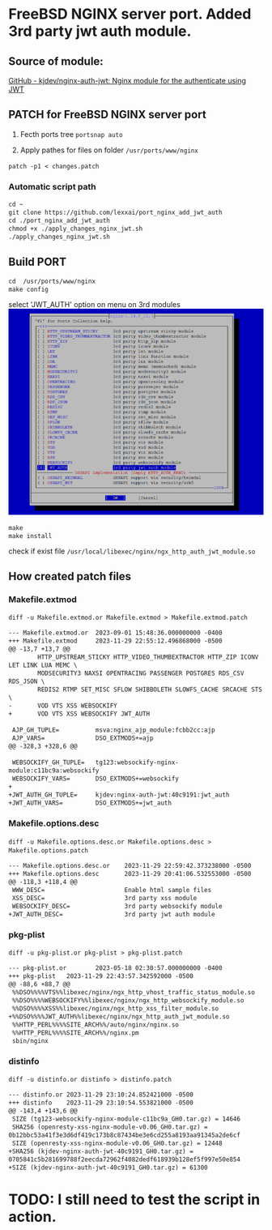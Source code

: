 # FreeBSD NGINX server port. Added 3rd party jwt auth module.

## Source of module:
[GitHub - kjdev/nginx-auth-jwt: Nginx module for the authenticate using JWT](https://github.com/kjdev/nginx-auth-jwt)


## PATCH for FreeBSD NGINX server port

1. Fecth ports tree 
`portsnap auto`

2. Apply pathes for files on folder  `/usr/ports/www/nginx`

`patch -p1 < changes.patch`

### Automatic script path
```
cd ~
git clone https://github.com/lexxai/port_nginx_add_jwt_auth
cd ./port_nginx_add_jwt_auth
chmod +x ./apply_changes_nginx_jwt.sh
./apply_changes_nginx_jwt.sh
```

## Build PORT
```
cd  /usr/ports/www/nginx
make config
```
select 'JWT_AUTH' option on menu on 3rd modules
![Menu config](img/make_menu.png)

```
make 
make install
```

check if exist file  `/usr/local/libexec/nginx/ngx_http_auth_jwt_module.so`


## How created patch files

### Makefile.extmod

`diff -u Makefile.extmod.or Makefile.extmod > Makefile.extmod.patch`
```
--- Makefile.extmod.or  2023-09-01 15:48:36.000000000 -0400
+++ Makefile.extmod     2023-11-29 22:55:12.496868000 -0500
@@ -13,7 +13,7 @@
        HTTP_UPSTREAM_STICKY HTTP_VIDEO_THUMBEXTRACTOR HTTP_ZIP ICONV LET LINK LUA MEMC \
        MODSECURITY3 NAXSI OPENTRACING PASSENGER POSTGRES RDS_CSV RDS_JSON \
        REDIS2 RTMP SET_MISC SFLOW SHIBBOLETH SLOWFS_CACHE SRCACHE STS \
-       VOD VTS XSS WEBSOCKIFY
+       VOD VTS XSS WEBSOCKIFY JWT_AUTH

 AJP_GH_TUPLE=          msva:nginx_ajp_module:fcbb2cc:ajp
 AJP_VARS=              DSO_EXTMODS+=ajp
@@ -328,3 +328,6 @@

 WEBSOCKIFY_GH_TUPLE=   tg123:websockify-nginx-module:c11bc9a:websockify
 WEBSOCKIFY_VARS=       DSO_EXTMODS+=websockify
+
+JWT_AUTH_GH_TUPLE=     kjdev:nginx-auth-jwt:40c9191:jwt_auth
+JWT_AUTH_VARS=         DSO_EXTMODS+=jwt_auth
```


### Makefile.options.desc

`diff -u Makefile.options.desc.or Makefile.options.desc > Makefile.options.patch`
```
--- Makefile.options.desc.or    2023-11-29 22:59:42.373238000 -0500
+++ Makefile.options.desc       2023-11-29 20:41:06.532553000 -0500
@@ -118,3 +118,4 @@
 WWW_DESC=                      Enable html sample files
 XSS_DESC=                      3rd party xss module
 WEBSOCKIFY_DESC=               3rd party websockify module
+JWT_AUTH_DESC=                 3rd party jwt auth module
```

### pkg-plist
`diff -u pkg-plist.or pkg-plist > pkg-plist.patch`
```
--- pkg-plist.or        2023-05-18 02:30:57.000000000 -0400
+++ pkg-plist   2023-11-29 22:43:57.342592000 -0500
@@ -88,6 +88,7 @@
 %%DSO%%%%VTS%%libexec/nginx/ngx_http_vhost_traffic_status_module.so
 %%DSO%%%%WEBSOCKIFY%%libexec/nginx/ngx_http_websockify_module.so
 %%DSO%%%%XSS%%libexec/nginx/ngx_http_xss_filter_module.so
+%%DSO%%%%JWT_AUTH%%libexec/nginx/ngx_http_auth_jwt_module.so
 %%HTTP_PERL%%%%SITE_ARCH%%/auto/nginx/nginx.so
 %%HTTP_PERL%%%%SITE_ARCH%%/nginx.pm
 sbin/nginx
```

### distinfo

`diff -u distinfo.or distinfo > distinfo.patch`
```
--- distinfo.or 2023-11-29 23:10:24.852421000 -0500
+++ distinfo    2023-11-29 23:10:54.553821000 -0500
@@ -143,4 +143,6 @@
 SIZE (tg123-websockify-nginx-module-c11bc9a_GH0.tar.gz) = 14646
 SHA256 (openresty-xss-nginx-module-v0.06_GH0.tar.gz) = 0b12bbc53a41f3e3d6df419c173b8c87434be3e6cd255a8193aa91345a2de6cf
 SIZE (openresty-xss-nginx-module-v0.06_GH0.tar.gz) = 12448
+SHA256 (kjdev-nginx-auth-jwt-40c9191_GH0.tar.gz) = 0705841c5b281699788f2eecda72962f4082dedf618939b128ef5f997e50e854
+SIZE (kjdev-nginx-auth-jwt-40c9191_GH0.tar.gz) = 61300
```


# TODO: I still need to test the script in action.



